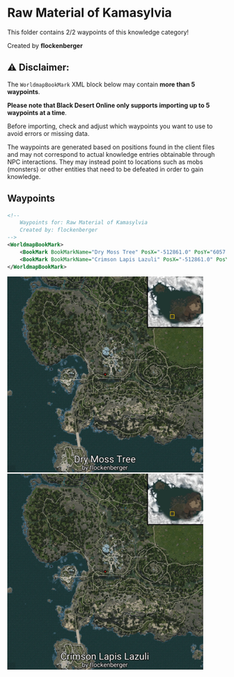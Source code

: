 # Raw Material of Kamasylvia

This folder contains 2/2 waypoints of this knowledge category!


Created by **flockenberger**

## ⚠️ Disclaimer:
The `WorldmapBookMark` XML block below may contain **more than 5 waypoints**.

**Please note that Black Desert Online only supports importing up to 5 waypoints at a time**.

Before importing, check and adjust which waypoints you want to use to avoid errors or missing data.

The waypoints are generated based on positions found in the client files and may not correspond to actual knowledge entries obtainable through NPC interactions.
They may instead point to locations such as mobs (monsters) or other entities that need to be defeated in order to gain knowledge.

## Waypoints
```xml
<!--
    Waypoints for: Raw Material of Kamasylvia
    Created by: flockenberger
-->
<WorldmapBookMark>
    <BookMark BookMarkName="Dry Moss Tree" PosX="-512861.0" PosY="6057.33984375" PosZ="-474307.0" />
    <BookMark BookMarkName="Crimson Lapis Lazuli" PosX="-512861.0" PosY="6057.33984375" PosZ="-474307.0" />
</WorldmapBookMark>
```

<img src="./Raw Material of Kamasylvia_Dry Moss Tree_Preview.webp" width="450"/> <img src="./Raw Material of Kamasylvia_Crimson Lapis Lazuli_Preview.webp" width="450"/> 